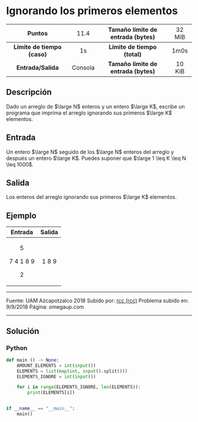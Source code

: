 # Ignorando los primeros elementos

|           Puntos          |<span style="font-weight: normal;">11.4</span>|  Tamaño límite de entrada (bytes)  |<span style="font-weight: normal;">32 MiB</span>|
|      :------------:       |               :------------:                 |           :------------:           | :------------: |
|**Límite de tiempo (caso)**|                     1s                       |    **Límite de tiempo (total)**    |      1m0s      |
|     **Entrada/Salida**    |                  Consola                     |**Tamaño límite de entrada (bytes)**|     10 KiB     |


## Descripción
Dado un arreglo de $\large N$ enteros y un entero $\large K$, escribe un programa que imprima el arreglo ignorando sus primeros $\large K$ elementos.

## Entrada
Un entero $\large N$ seguido de los $\large N$ enteros del arreglo y después un entero $\large K$. Puedes suponer que $\large 1 \leq K \leq N \leq 1000$.

## Salida
Los enteros del arreglo ignorando sus primeros $\large K$ elementos.

## Ejemplo
<table style="text-align: center;" >
    <thead>
        <tr>
            <th>Entrada</th>
            <th>Salida</th>
        </tr>
    </thead>
    <tbody>
        <tr>
            <td>
                <p>5</p>
                <p>7 4 1 8 9</p>
                <p>2</p>
            </td>
            <td>1 8 9</td>
        </tr>
    </tbody>
</table>

------------

Fuente: UAM Azcapotzalco 2018
Subido por: [rcc (rcc)](https://omegaup.com/profile/rcc/ "rcc (rcc)")
Problema subido en: 9/9/2018
Página: omegaup.com

------------

## Solución
### Python
```py
def main () -> None:
    AMOUNT_ELEMENTS = int(input())
    ELEMENTS = list(map(int, input().split()))
    ELEMENTS_IGNORE = int(input())

    for i in range(ELEMENTS_IGNORE, len(ELEMENTS)):
        print(ELEMENTS[i])


if __name__ == "__main__":
    main()
```